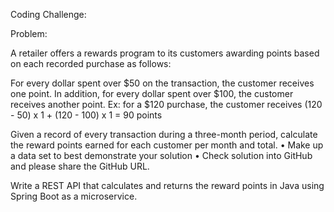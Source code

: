 Coding Challenge: 

Problem:

A retailer offers a rewards program to its customers awarding points based on each recorded purchase as follows:
 
For every dollar spent over $50 on the transaction, the customer receives one point.
In addition, for every dollar spent over $100, the customer receives another point.
Ex: for a $120 purchase, the customer receives
(120 - 50) x 1 + (120 - 100) x 1 = 90 points

Given a record of every transaction during a three-month period, calculate the reward points earned for each customer per month and total. 
•	Make up a data set to best demonstrate your solution
•	Check solution into GitHub and please share the GitHub URL.

Write a REST API that calculates and returns the reward points in Java using Spring Boot as a microservice. 
